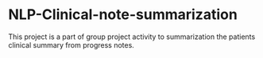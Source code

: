 # NLP-Clinical-note-summarization
This project is a part of group project activity to summarization the patients clinical summary from progress notes.
